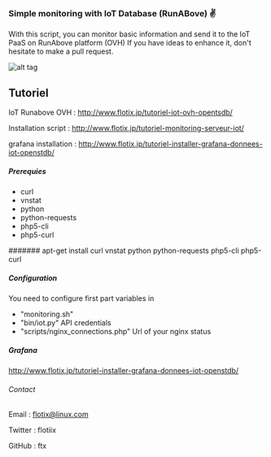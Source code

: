 ### Simple monitoring with IoT Database (RunABove) :v:

With this script, you can monitor basic information and send it to the IoT PaaS on RunAbove platform (OVH)
If you have ideas to enhance it, don't hesitate to make a pull request.


![alt tag](http://www.flotix.jp/wp-content/uploads/2015/12/Sélection_007.png)


## Tutoriel

IoT Runabove OVH : 	http://www.flotix.jp/tutoriel-iot-ovh-opentsdb/

Installation script : 	http://www.flotix.jp/tutoriel-monitoring-serveur-iot/

grafana installation :	http://www.flotix.jp/tutoriel-installer-grafana-donnees-iot-openstdb/


##### Prerequies

- curl
- vnstat
- python
- python-requests
- php5-cli
- php5-curl

####### apt-get install curl vnstat python python-requests php5-cli php5-curl


##### Configuration

You need to configure first part variables in 

- "monitoring.sh" 
- "bin/iot.py" API credentials
- "scripts/nginx_connections.php" Url of your nginx status



##### Grafana

http://www.flotix.jp/tutoriel-installer-grafana-donnees-iot-openstdb/


###### Contact

Email	: flotix@linux.com

Twitter : flotiix

GitHub	: ftx




